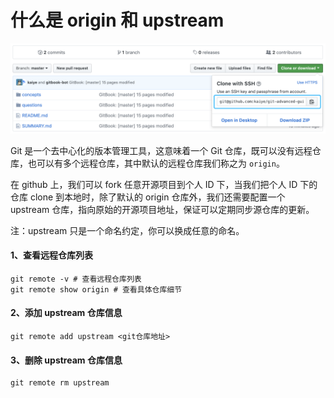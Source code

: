 # 什么是 origin 和 upstream

![](../.gitbook/assets/clone-with-ssh.png)

Git 是一个去中心化的版本管理工具，这意味着一个 Git 仓库，既可以没有远程仓库，也可以有多个远程仓库，其中默认的远程仓库我们称之为 `origin`。

在 github 上，我们可以 fork 任意开源项目到个人 ID 下，当我们把个人 ID 下的仓库 clone 到本地时，除了默认的 origin 仓库外，我们还需要配置一个 upstream 仓库，指向原始的开源项目地址，保证可以定期同步源仓库的更新。

注：upstream 只是一个命名约定，你可以换成任意的命名。

#### 1、查看远程仓库列表

```text
git remote -v # 查看远程仓库列表
git remote show origin # 查看具体仓库细节
```

#### 2、添加 upstream 仓库信息

```text
git remote add upstream <git仓库地址>
```

#### 3、删除 upstream 仓库信息

```text
git remote rm upstream
```

